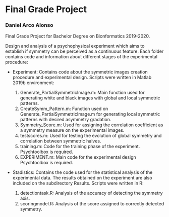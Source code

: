 # Final Grade Project
### Daniel Arco Alonso
Final Grade Project for Bachelor Degree on Bionformatics 2019-2020.

Design and analysis of a psychophysical experiment which aims to establish if symmetry can be perceived as a continuous feature.
Each folder contains code and information about different stages of the experimental procedure:

* Experiment:
Contains code about the symmetric images creation procedure and experimental design.
Scripts were written in Matlab 2019b environment:
  1. Generate_PartialSymmetricImage.m: Main function used for generating white and black images
  with global and local symmetric patterns.
  2. CreateSymm_Pattern.m: Function used on Generate_PartialSymmetricImage.m for generating local symmetric patterns with desired asymmetry gradation.
  3. Symmetry_Score.m: Used for assigning the correlation coefficient as a symmetry measure on the experimental images.
  4. testscores.m: Used for testing the evolution of global symmetry and correlation between symmetric halves.
  5. training.m: Code for the training phase of the experiment. Psychtoolbox is required. 
  6. EXPERIMENT.m: Main code for the experimental design Psychtoolbox is required.

* Stadistics:
Contains the code used for the statistical analysis of the experimental data. The results obtained on the experiment are also included on the subdirectory Results.
Scripts were written in R:
  1. detectiontask.R: Analysis of the accuracy of detecting the symmetry axis.
  2. scoringmodel.R: Analysis of the score assigned to correctly detected symmetry.
